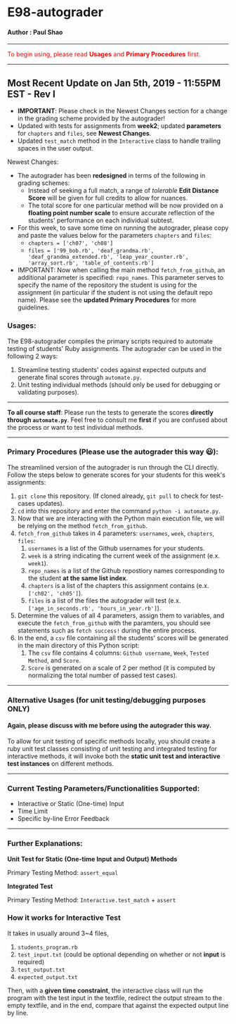 # E98-autograder

#### **Author** : Paul Shao
______________________________________________________________________________________________________________________________
<span style="color:red"> To begin using, please read **Usages** and **Primary Procedures** first. </span>
______________________________________________________________________________________________________________________________
## Most Recent Update on Jan 5th, 2019 - 11:55PM EST - Rev I
* **IMPORTANT**: Please check in the Newest Changes section for a change in the grading scheme provided by the autograder!
* Updated with tests for assignments from **week2**; updated **parameters** for `chapters` and `files`, see **Newest Changes**.
* Updated `test_match` method in the `Interactive` class to handle trailing spaces in the user output.

Newest Changes:
* The autograder has been **redesigned** in terms of the following in grading schemes:
  * Instead of seeking a full match, a range of *tolerable* **Edit Distance Score** will be given for full credits to allow for nuances.
  * The total score for one particular method will be now provided on a **floating point number scale** to ensure accurate reflection of the students' performance on each individual subtest.
* For this week, to save some time on running the autograder, please copy and paste the values below for the parameters `chapters` and `files`:
  * `chapters = ['ch07', 'ch08']`
  * `files = ['99_bob.rb', 'deaf_grandma.rb', 'deaf_grandma_extended.rb', 'leap_year_counter.rb', 'array_sort.rb', 'table_of_contents.rb']`
* IMPORTANT: Now when calling the main method `fetch_from_github`, an additional parameter is specified: `repo_names`. This parameter serves to specify the name of the repository the student is using for the assignment (in particular if the student is not using the default repo name). Please see the **updated Primary Procedures** for more guidelines.

### Usages:
The E98-autograder compiles the primary scripts required to automate testing of students' Ruby assignments.
The autograder can be used in the following 2 ways:
1. Streamline testing students' codes against expected outputs and generate final scores through `automate.py`.
2. Unit testing individual methods (should only be used for debugging or validating purposes).
______________________________________________________________________________________________________________________________
**To all course staff**: Please run the tests to generate the scores **directly through `automate.py`**. Feel free to consult me **first** if you are confused about the process or want to test individual methods.
______________________________________________________________________________________________________________________________
### Primary Procedures (Please use the autograder this way 😃):
The streamlined version of the autograder is run through the CLI directly. Follow the steps below to generate scores for your students for this week's assignments:
1. `git clone` this repository. (If cloned already, `git pull` to check for test-cases updates).
2. `cd` into this repository and enter the command `python -i automate.py`.
3. Now that we are interacting with the Python main execution file, we will be relying on the method `fetch_from_github`.
4. `fetch_from_github` takes in 4 parameters: `usernames`, `week`, `chapters`, `files`:
   1. `usernames` is a list of the Github usernames for your students.
   2. `week` is a string indicating the current week of the assignment (e.x. `week1`).
   3. `repo_names` is a list of the Github repostiory names corresponding to the student **at the same list index**. 
   4. `chapters` is a list of the chapters this assignment contains (e.x. `['ch02', 'ch05']`).
   5. `files` is a list of the files the autograder will test (e.x. `['age_in_seconds.rb', 'hours_in_year.rb']`).
5. Determine the values of all 4 parameters, assign them to variables, and execute the `fetch_from_github` with the paramters, you should see statements such as `fetch success!` during the entire process.
6. In the end, a `csv` file containing all the students' scores will be generated in the main directory of this Python script:
   1. The `csv` file contains 4 columns: `Github username`, `Week`, `Tested Method`, and `Score`.
   2. `Score` is generated on a scale of 2 per method (it is computed by normalizing the total number of passed test cases).

______________________________________________________________________________________________________________________________
### Alternative Usages (for unit testing/debugging purposes ONLY)
#### Again, please discuss with me before using the autograder this way.

To allow for unit testing of specific methods locally, you should create a ruby unit test classes consisting of unit testing and integrated testing for interactive methods, it will invoke both the **static unit test and interactive test instances** on different methods.
______________________________________________________________________________________________________________________________
### Current Testing Parameters/Functionalities Supported:

* Interactive or Static (One-time) Input
* Time Limit
* Specific by-line Error Feedback

______________________________________________________________________________________________________________________________

### Further Explanations:

**Unit Test for Static (One-time Input and Output) Methods**

Primary Testing Method: `assert_equal`

**Integrated Test**

Primary Testing Method: `Interactive.test_match` + `assert`

### How it works for Interactive Test
It takes in usually around 3~4 files,
1. `students_program.rb`
2. `test_input.txt` (could be optional depending on whether or not **input** is required)
3. `test_output.txt`
4. `expected_output.txt`

Then, with a **given time constraint**, the interactive class will run the program with the test input in the textfile, redirect the output stream to the empty textfile, and in the end, compare that against the expected output line by line.
